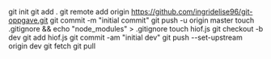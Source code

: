 git init
git add .
git remote add origin https://github.com/ingridelise96/git-oppgave.git
git commit -m "initial commit"
git push -u origin master
touch .gitignore && echo "node_modules" > .gitignore
touch hiof.js
git checkout -b dev
git add hiof.js
git commit -am "initial dev"
git push --set-upstream origin dev
git fetch
git pull